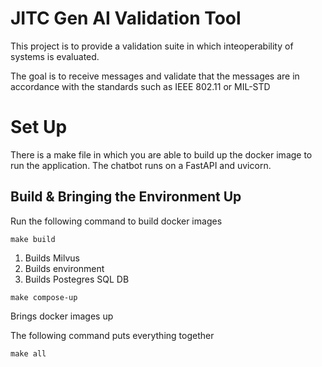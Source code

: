 # JITC Gen AI Validation Tool 
This project is to provide a validation suite in which inteoperability of systems is evaluated. 

The goal is to receive messages and validate that the messages are in accordance with the standards such as IEEE 802.11 or MIL-STD

# Set Up
There is a make file in which you are able to build up the docker image to run the application. 
The chatbot runs on a FastAPI and uvicorn.

## Build & Bringing the Environment Up

Run the following command to build docker images
```
make build
```

1. Builds Milvus
2. Builds environment 
3. Builds Postegres SQL DB

```
make compose-up
```
Brings docker images up 

The following command puts everything together
```
make all
```
